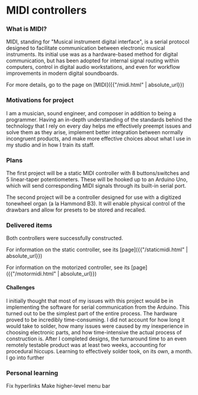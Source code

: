 # MIDI controllers
### What is MIDI?
MIDI, standing for "Musical instrument digital interface", is a serial protocol designed to facilitate communication between electronic musical instruments. Its initial use was as a hardware-based method for digital communication, but has been adopted for internal signal routing within computers, control in digital audio workstations, and even for workflow improvements in modern digital soundboards.

For more details, go to the page on [MIDI]({{"/midi.html" | absolute_url}})
### Motivations for project
I am a musician, sound engineer, and composer in addition to being a programmer. Having an in-depth understanding of the standards behind the technology that I rely on every day helps me effectively preempt issues and solve them as they arise, implement better integration between normally incongruent products, and make more effective choices about what I use in my studio and in how I train its staff.
### Plans
The first project will be a static MIDI controller with 8 buttons/switches and 5 linear-taper potentiometers. These will be hooked up to an Arduino Uno, which will send corresponding MIDI signals through its built-in serial port.


The second project will be a controller designed for use with a digitized tonewheel organ (a la Hammond B3). It will enable physical control of the drawbars and allow for presets to be stored and recalled.
### Delivered items
Both controllers were successfully constructed.

For information on the static controller, see its [page]({{"/staticmidi.html" | absolute_url}})

For information on the motorized controller, see its [page]({{"/motormidi.html" | absolute_url}})

#### Challenges
I initially thought that most of my issues with this project would be in implementing the software for serial communication from the Arduino. This turned out to be the simplest part of the entire process. The hardware proved to be incredibly time-consuming. I did not account for how long it would take to solder, how many issues were caused by my inexperience in choosing electronic parts, and how time-intensive the actual process of construction is. After I completed designs, the turnaround time to an even remotely testable product was at least two weeks, accounting for procedural hiccups. Learning to effectively solder took, on its own, a month. I go into further

### Personal learning
Fix hyperlinks
Make higher-level menu bar
